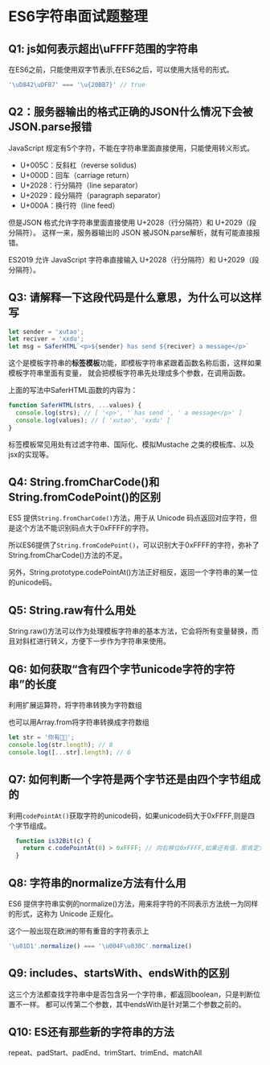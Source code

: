 # ES6字符串面试题整理

## Q1: js如何表示超出\uFFFF范围的字符串

在ES6之前，只能使用双字节表示,在ES6之后，可以使用大括号的形式。

```js
'\uD842\uDFB7' === '\u{20BB7}' // true
```

## Q2：服务器输出的格式正确的JSON什么情况下会被JSON.parse报错

JavaScript 规定有5个字符，不能在字符串里面直接使用，只能使用转义形式。

- U+005C：反斜杠（reverse solidus)
- U+000D：回车（carriage return）
- U+2028：行分隔符（line separator）
- U+2029：段分隔符（paragraph separator）
- U+000A：换行符（line feed）

但是JSON 格式允许字符串里面直接使用 U+2028（行分隔符）和 U+2029（段分隔符）。
这样一来，服务器输出的 JSON 被JSON.parse解析，就有可能直接报错。

ES2019 允许 JavaScript 字符串直接输入 U+2028（行分隔符）和 U+2029（段分隔符）。

## Q3: 请解释一下这段代码是什么意思，为什么可以这样写

```js
let sender = 'xutao';
let reciver = 'xxdu';
let msg = SaferHTML`<p>${sender} has send ${reciver} a message</p>`
```

这个是模板字符串的**标签模板**功能，即模板字符串紧跟着函数名称后面，这样如果模板字符串里面有变量，
就会把模板字符串先处理成多个参数，在调用函数。

上面的写法中SaferHTML函数的内容为：

```js
function SaferHTML(strs, ...values) {
  console.log(strs); // [ '<p>', ' has send ', ' a message</p>' ]
  console.log(values); // [ 'xutao', 'xxdu' ]
}
```

标签模板常见用处有过滤字符串、国际化、模拟Mustache 之类的模板库、以及jsx的实现等。

## Q4: String.fromCharCode()和String.fromCodePoint()的区别

ES5 提供`String.fromCharCode()`方法，用于从 Unicode 码点返回对应字符，但是这个方法不能识别码点大于0xFFFF的字符。

所以ES6提供了`String.fromCodePoint()`，可以识别大于0xFFFF的字符，弥补了String.fromCharCode()方法的不足。

另外，String.prototype.codePointAt()方法正好相反，返回一个字符串的某一位的unicode码。

## Q5: String.raw有什么用处

String.raw()方法可以作为处理模板字符串的基本方法，它会将所有变量替换，而且对斜杠进行转义，方便下一步作为字符串来使用。

## Q6: 如何获取“含有四个字节unicode字符的字符串”的长度

利用扩展运算符，将字符串转换为字符数组

也可以用Array.from将字符串转换成字符数组

```js
let str = '你有🚀🚢';
console.log(str.length); // 8
console.log([...str].length); // 6
```

## Q7: 如何判断一个字符是两个字节还是由四个字节组成的

利用`codePointAt()`获取字符的unicode码，如果unicode码大于0xFFFF,则是四个字节组成。

```js
  function is32Bit(c) {
    return c.codePointAt(0) > 0xFFFF; // 向右移位0xFFFF,如果还有值，那肯定大于0xFFFF
  }
```

## Q8: 字符串的normalize方法有什么用

ES6 提供字符串实例的normalize()方法，用来将字符的不同表示方法统一为同样的形式，这称为 Unicode 正规化。

这个一般出现在欧洲的带有重音的字符表示上

```js
'\u01D1'.normalize() === '\u004F\u030C'.normalize()
```

## Q9: includes、startsWith、endsWith的区别

这三个方法都查找字符串中是否包含另一个字符串，都返回boolean，只是判断位置不一样。
都可以传第二个参数，其中endsWith是针对第二个参数之前的。

## Q10: ES还有那些新的字符串的方法

repeat、padStart、padEnd、trimStart、trimEnd、matchAll

